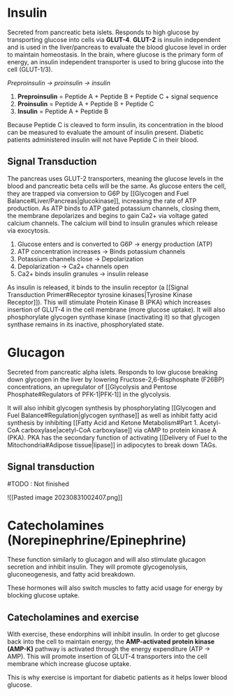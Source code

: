 # Insulin
Secreted from pancreatic beta islets. Responds to high glucose by transporting glucose into cells via **GLUT-4**. **GLUT-2** is insulin independent and is used in the liver/pancreas to evaluate the blood glucose level in order to maintain homeostasis. In the brain, where glucose is the primary form of energy, an insulin independent transporter is used to bring glucose into the cell (GLUT-1/3).

*Preproinsulin → proinsulin → insulin*

1. **Preproinsulin** = Peptide A + Peptide B + Peptide C + signal sequence
2. **Proinsulin** = Peptide A + Peptide B + Peptide C
3. **Insulin** = Peptide A + Peptide B

Because Peptide C is cleaved to form insulin, its concentration in the blood can be measured to evaluate the amount of insulin present. Diabetic patients administered insulin will not have Peptide C in their blood.
## Signal Transduction
The pancreas uses GLUT-2 transporters, meaning the glucose levels in the blood and pancreatic beta cells will be the same. As glucose enters the cell, they are trapped via conversion to G6P by [[Glycogen and Fuel Balance#Liver/Pancreas|glucokinase]], increasing the rate of ATP production. As ATP binds to ATP gated potassium channels, closing them, the membrane depolarizes and begins to gain Ca2+ via voltage gated calcium channels. The calcium will bind to insulin granules which release via exocytosis.

1. Glucose enters and is converted to G6P → energy production (ATP)
2. ATP concentration increases → Binds potassium channels
3. Potassium channels close → Depolarization
4. Depolarization → Ca2+ channels open
5. Ca2+ binds insulin granules → insulin release

As insulin is released, it binds to the insulin receptor (a [[Signal Transduction Primer#Receptor tyrosine kinases|Tyrosine Kinase Receptor]]). This will stimulate Protein Kinase B (PKA) which increases insertion of GLUT-4 in the cell membrane (more glucose uptake). It will also phosphorylate glycogen synthase kinase (inactivating it) so that glycogen synthase remains in its inactive, phosphorylated state.
# Glucagon
Secreted from pancreatic alpha islets. Responds to low glucose breaking down glycogen in the liver by lowering Fructose-2,6-Bisphosphate (F26BP) concentrations, an upregulator of [[Glycolysis and Pentose Phosphate#Regulators of PFK-1|PFK-1]] in the glycolysis.

It will also inhibit glycogen synthesis by phosphorylating [[Glycogen and Fuel Balance#Regulation|glycogen synthase]] as well as inhibit fatty acid synthesis by inhibiting [[Fatty Acid and Ketone Metabolism#Part 1. Acetyl-CoA carboxylase|acetyl-CoA carboxylase]] via cAMP to protein kinase A (PKA). PKA has the secondary function of activating [[Delivery of Fuel to the Mitochondria#Adipose tissue|lipase]] in adipocytes to break down TAGs.
## Signal transduction
#TODO : Not finished

![[Pasted image 20230831002407.png]]
# Catecholamines (Norepinephrine/Epinephrine)
These function similarly to glucagon and will also stimulate glucagon secretion and inhibit insulin. They will promote glycogenolysis, gluconeogenesis, and fatty acid breakdown.

These hormones will also switch muscles to fatty acid usage for energy by blocking glucose uptake.
## Catecholamines and exercise
With exercise, these endorphins will inhibit insulin. In order to get glucose back into the cell to maintain energy, the **AMP-activated protein kinase (AMP-K)** pathway is activated through the energy expenditure (ATP → AMP). This will promote insertion of GLUT-4 transporters into the cell membrane which increase glucose uptake.

This is why exercise is important for diabetic patients as it helps lower blood glucose.